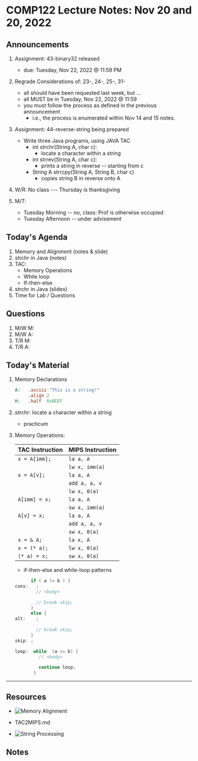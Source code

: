 # COMP122 Lecture Notes: Nov 20 and 20, 2022


## Announcements
   1. Assignment: 43-binary32 released
      - due: Tuesday, Nov 22, 2022  @ 11:59 PM

   1. Regrade Considerations of: 23-, 24-, 25-, 31- 
      - all should have been requested last week, but ...
      - all MUST be in Tuesday, Nov 22, 2022 @ 11:59
      - you must follow the process as defined in the previous announcement
        * i.e., the process is enumerated within Nov 14 and 15 notes.

   1. Assignment: 44-reverse-string being prepared
      - Write three Java programs, using JAVA TAC
        * int strchr(String A, char c): 
          - locate a character within a string
        * int strrev(String A, char c): 
          - prints a string in reverse -- starting from c
        * String A strrcpy(String A, String B, char c)
          - copies string B in reverse onto A

   1. W/R: No class --- Thursday is thanksgiving

   1. M/T: 
      - Tuesday Morning -- no, class: Prof is otherwise occupied
      - Tuesday Afternoon -- under advisement


## Today's Agenda
   1. Memory and Alignment (notes & slide)
   1. strchr in Java (notes)
   1. TAC: 
      - Memory Operations
      - While loop
      - If-then-else
   1. strchr in Java (slides)
   1. Time for Lab / Questions
  
## Questions
   1. M/W M: 
   1. M/W A:
   1. T/R M:
   1. T/R A:


## Today's Material
1. Memory Declarations

   ```mips
   A:   .asciiz "This is a string!"
        .align 2
   H:   .half  0xBEEF 
   ```

   
1. strchr: locate a character within a string
   - practicum   

1. Memory Operations:

   | TAC Instruction               | MIPS Instruction          |
   |-------------------------------|---------------------------|
   | `x = A[imm];`                 | `la a, A`                 |
   |                               | `lw x, imm(a)`            |
   | `x = A[v];`                   | `la a, A`                 |
   |                               | `add a, a, v`             |
   |                               | `lw x, 0(a)`              |
   | `A[imm] = x;`                 | `la a, A`                 |
   |                               | `sw x, imm(a)`            |
   | `A[v] = x;`                   | `la a, A`                 |
   |                               | `add a, a, v`             |
   |                               | `sw x, 0(a)`              |    
   | `x = & A;`                    | `la x, A`                 |
   | `x = (* a);`                  | `lw x, 0(a)`              |
   | `(* a) = x;`                  | `sw x, 0(a)`              |

   - if-then-else and while-loop patterns
                 
    ```java
          if ( a != b ) {           
    cons:   ;  
            // <body> 

            // break skip;              
          }                   
          else { 
    alt:    ;                                
                                 
            // break skip;              
          }                  
    skip: ; 
    ```                        

    ```java
    loop:  while  (a <= b) {
             // <body>

             continue loop;
           }
   ```



---
## Resources
   * ![Memory Alignment](https://docs.google.com/spreadsheets/d/1iweUQVFsHa2tF6ETj5bGEEjKRG5sp9eGgeLJ2OEx3sU/edit#gid=0)
   
   * TAC2MIPS.md

   * ![String Processing](https://docs.google.com/presentation/d/1fg9BuWtyZ9PARK0gDE5ZcbjOiudRSrVP2s1iuSIDYXw/edit#slide=id.g199d0a137fe_0_29)
 

## Notes



